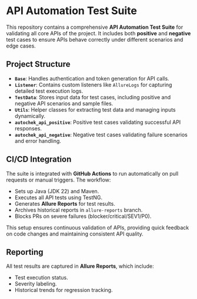 # API Automation Test Suite

This repository contains a comprehensive **API Automation Test Suite** for validating all core APIs of the project. It includes both **positive** and **negative** test cases to ensure APIs behave correctly under different scenarios and edge cases.

## Project Structure

- **`Base`**: Handles authentication and token generation for API calls.
- **`Listener`**: Contains custom listeners like `AllureLogs` for capturing detailed test execution logs.
- **`TestData`**: Stores input data for test cases, including positive and negative API scenarios and sample files.
- **`Utils`**: Helper classes for extracting test data and managing inputs dynamically.
- **`autochek_api_positive`**: Positive test cases validating successful API responses.
- **`autochek_api_negative`**: Negative test cases validating failure scenarios and error handling.

## CI/CD Integration

The suite is integrated with **GitHub Actions** to run automatically on pull requests or manual triggers. The workflow:
- Sets up Java (JDK 22) and Maven.
- Executes all API tests using TestNG.
- Generates **Allure Reports** for test results.
- Archives historical reports in `allure-reports` branch.
- Blocks PRs on severe failures (blocker/critical/SEV1/P0).

This setup ensures continuous validation of APIs, providing quick feedback on code changes and maintaining consistent API quality.

## Reporting

All test results are captured in **Allure Reports**, which include:
- Test execution status.
- Severity labeling.
- Historical trends for regression tracking.